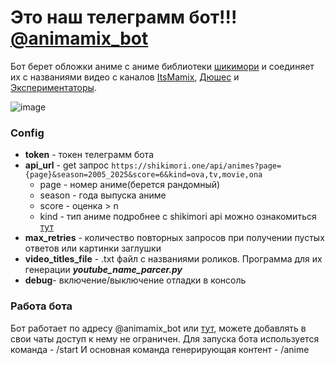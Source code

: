 # Это наш телеграмм бот!!! [@animamix_bot](https://t.me/animamix_bot)
Бот берет обложки аниме с аниме библиотеки [шикимори](https://shikimori.one/) и соединяет их с названиями видео с каналов [ItsMamix](https://www.youtube.com/@ItsMamix), [Дюшес](https://www.youtube.com/@OffDuchess) и [Экспериментаторы](https://www.youtube.com/@Exprmnts/videos).

![image](https://github.com/user-attachments/assets/00550eee-e52a-4f25-9251-6d29a500302d)

### Config
- **token** - токен телеграмм бота
- **api_url** - get запрос `https://shikimori.one/api/animes?page={page}&season=2005_2025&score=6&kind=ova,tv,movie,ona` 
	- page - номер аниме(берется рандомный)
	- season - года выпуска аниме
	- score - оценка > n 
	- kind - тип аниме
	подробнее с shikimori api можно ознакомиться [тут](https://shikimori.one/api/doc/1.0/animes/index)
- **max_retries** - количество повторных запросов при получении пустых ответов или картинки заглушки
- **video_titles_file** - .txt файл с названиями роликов. Программа для их генерации ***youtube_name_parcer.py***
- **debug**- включение/выключение отладки в консоль
### Работа бота 
Бот работает по адресу @animamix_bot или [тут](https://t.me/animamix_bot), можете добавлять в свои чаты доступ к нему не ограничен.
Для запуска бота используется команда - /start 
И основная команда генерирующая контент - /anime
